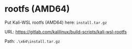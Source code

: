 # rootfs (AMD64)

Put Kali-WSL rootfs (AMD64) here: `install.tar.gz`

URL: https://gitlab.com/kalilinux/build-scripts/kali-wsl-rootfs

Path: `.\x64\install.tar.gz`
